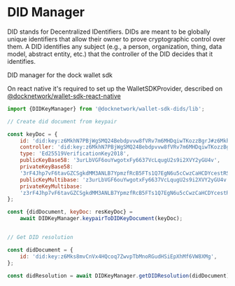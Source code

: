 
# DID Manager

DID stands for Decentralized IDentifiers. DIDs are meant to be globally unique identifiers that allow their owner to prove cryptographic control over them. A DID identifies any subject (e.g., a person, organization, thing, data model, abstract entity, etc.) that the controller of the DID decides that it identifies.

DID manager for the dock wallet sdk

On react native it's required to set up the WalletSDKProvider, described on [@docknetwork/wallet-sdk-react-native](https://www.npmjs.com/package/@docknetwork/wallet-sdk-react-native)

```js
import {DIDKeyManager} from '@docknetwork/wallet-sdk-dids/lib';

// Create did document from keypair

const keyDoc = {
    id: 'did:key:z6MkhN7PBjWgSMQ24Bebdpvvw8fVRv7m6MHDqiwTKozzBgrJ#z6MkhN7PBjWgSMQ24Bebdpvvw8fVRv7m6MHDqiwTKozzBgrJ',
    controller: 'did:key:z6MkhN7PBjWgSMQ24Bebdpvvw8fVRv7m6MHDqiwTKozzBgrJ',
    type: 'Ed25519VerificationKey2018',
    publicKeyBase58: '3urLbVGF6ouYwgotxFy6637VcLqugU2s9i2XVY2yGU4v',
    privateKeyBase58:
    '3rF4Jhp7vF6tavGZCSgkdMM3ANLB7YpmzfRcB5FTs1Q7EgN6u5cCwzCaHCDYcestRSEHzjF82TvJUaj3mdqcbGnS',
    publicKeyMultibase: 'z3urLbVGF6ouYwgotxFy6637VcLqugU2s9i2XVY2yGU4v',
    privateKeyMultibase:
    'z3rF4Jhp7vF6tavGZCSgkdMM3ANLB7YpmzfRcB5FTs1Q7EgN6u5cCwzCaHCDYcestRSEHzjF82TvJUaj3mdqcbGnS',
};

const {didDocument, keyDoc: resKeyDoc} =
    await DIDKeyManager.keypairToDIDKeyDocument(keyDoc);


// Get DID resolution

const didDocument = {
    id: 'did:key:z6Mks8mvCnVx4HQcoq7ZwvpTbMnoRGudHSiEpXhMf6VW8XMg',
};

const didResolution = await DIDKeyManager.getDIDResolution(didDocument);

```